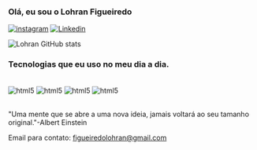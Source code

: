### Olá, eu sou o Lohran Figueiredo
[![instagram](https://img.shields.io/badge/Instagram-E4405F?style=for-the-badge&logo=instagram&logoColor=white)](https://www.instagram.com/lohran_2/)
[![Linkedin](https://img.shields.io/badge/LinkedIn-0077B5?style=for-the-badge&logo=linkedin&logoColor=white)](https://www.linkedin.com/in/lohran-figueiredo-075396181/)

![Lohran GitHub stats](https://github-readme-stats.vercel.app/api?username=Devlohran&show_icons=true&theme=cobalt)

### Tecnologias que eu uso no meu dia a dia.
<div style="display: inline_block"></br>
<img align="center" alt="html5" src="https://img.shields.io/badge/Python-3776AB?style=for-the-badge&logo=python&logoColor=white"/>
<img align="center" alt="html5" src="https://img.shields.io/badge/.NET-5C2D91?style=for-the-badge&logo=.net&logoColor=white"/>
<img align="center" alt="html5" src="https://img.shields.io/badge/C%23-239120?style=for-the-badge&logo=c-sharp&logoColor=white"/>
<img align="center" alt="html5" src="https://img.shields.io/badge/C-00599C?style=for-the-badge&logo=c&logoColor=white"/>
</div><br/>

"Uma mente que se abre a uma nova ideia, jamais voltará ao seu tamanho original."-Albert Einstein

Email para contato: figueiredolohran@gmail.com


